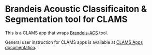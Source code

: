 # Brandeis Acoustic Classificaiton & Segmentation tool for CLAMS 

This is a CLAMS app that wraps [Brandeis-ACS](https://pypi.org/project/brandeis-acs/) tool. 

General user instruction for CLAMS apps is available at [CLAMS Apps documentation](https://apps.clams.ai/clamsapp/).
